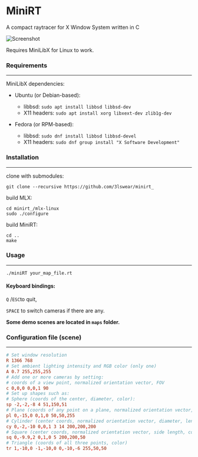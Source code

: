 # MiniRT
A compact raytracer for X Window System written in C

![Screenshot](https://i.imgur.com/pVBaF7V.png)

Requires MiniLibX for Linux to work.

### Requirements

---

MiniLibX dependencies:

- Ubuntu (or Debian-based): 
  - libbsd: `sudo apt install libbsd libbsd-dev`
  - X11 headers: `sudo apt install xorg libxext-dev zlib1g-dev`

- Fedora (or RPM-based):
  - libbsd: `sudo dnf install libbsd libbsd-devel`
  - X11 headers: `sudo dnf group install "X Software Development"`


### Installation

---

clone with submodules:

`git clone --recursive https://github.com/3lswear/minirt_`

build MLX:

```
cd minirt_/mlx-linux
sudo ./configure
```

build MiniRT:

```
cd ..
make
```

### Usage

---

```
./miniRT your_map_file.rt
```

#### Keyboard bindings:

`Q` /`ESC`to quit,

`SPACE` to switch cameras if there are any.

**Some demo scenes are located in `maps` folder.**

### Configuration file (scene)

---

```conf
# Set window resolution
R 1366 768
# Set ambient lighting intensity and RGB color (only one)
A 0.7 255,255,255
# Add one or more cameras by setting:
# coords of a view point, normalized orientation vector, FOV
c 0,0,0 0,0,1 90
# Set up shapes such as:
# Sphere (coords of the center, diameter, color):
sp -2,-2,-8 4 51,150,51
# Plane (coords of any point on a plane, normalized orientation vector, color)
pl 0,-15,0 0,1,0 50,50,255
# Cylinder (center coords, normalized orientation vector, diameter, length, color)
cy 0,-2,-10 0,0,1 3 14 200,200,200
# Square (center coords, normalized orientation vector, side length, color)
sq 0,-9.9,2 0,1,0 5 200,200,50
# Triangle (coords of all three points, color)
tr 1,-10,0 -1,-10,0 0,-10,-6 255,50,50
```


